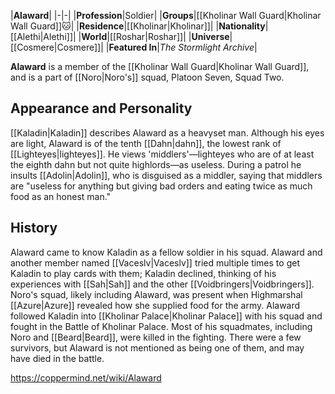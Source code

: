 |**Alaward**|
|-|-|
|**Profession**|Soldier|
|**Groups**|[[Kholinar Wall Guard\|Kholinar Wall Guard]]🐱︎|
|**Residence**|[[Kholinar\|Kholinar]]|
|**Nationality**|[[Alethi\|Alethi]]|
|**World**|[[Roshar\|Roshar]]|
|**Universe**|[[Cosmere\|Cosmere]]|
|**Featured In**|*The Stormlight Archive*|

**Alaward** is a member of the [[Kholinar Wall Guard\|Kholinar Wall Guard]], and is a part of [[Noro\|Noro's]] squad, Platoon Seven, Squad Two.

## Appearance and Personality
[[Kaladin\|Kaladin]] describes Alaward as a heavyset man. Although his eyes are light, Alaward is of the tenth [[Dahn\|dahn]], the lowest rank of [[Lighteyes\|lighteyes]]. He views 'middlers'—lighteyes who are of at least the eighth dahn but not quite highlords—as useless. During a patrol he insults [[Adolin\|Adolin]], who is disguised as a middler, saying that middlers are "useless for anything but giving bad orders and eating twice as much food as an honest man."

## History
Alaward came to know Kaladin as a fellow soldier in his squad. Alaward and another member named [[Vaceslv\|Vaceslv]] tried multiple times to get Kaladin to play cards with them; Kaladin declined, thinking of his experiences with [[Sah\|Sah]] and the other [[Voidbringers\|Voidbringers]].
Noro's squad, likely including Alaward, was present when Highmarshal [[Azure\|Azure]] revealed how she supplied food for the army.
Alaward followed Kaladin into [[Kholinar Palace\|Kholinar Palace]] with his squad and fought in the Battle of Kholinar Palace. Most of his squadmates, including Noro and [[Beard\|Beard]], were killed in the fighting. There were a few survivors, but Alaward is not mentioned as being one of them, and may have died in the battle.



https://coppermind.net/wiki/Alaward